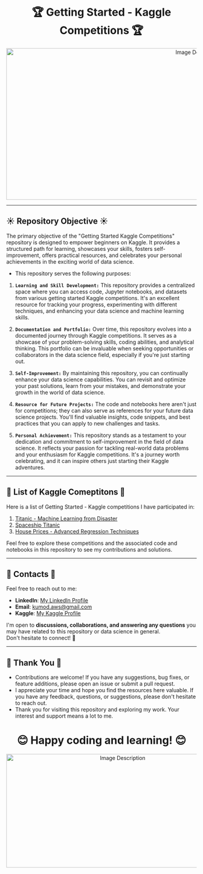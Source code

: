 <div align="center">
  
# 🏆 Getting Started - Kaggle Competitions 🏆     
</div>
<p align="center">
  <img src="https://miro.medium.com/v2/resize:fit:2000/1*EXHXZDCRznTPnryMSXJe7Q.png" alt="Image Description" width="1000" height="400"> 
</p>

-----

<h2>☀️ Repository Objective ☀️</h2>

The primary objective of the "Getting Started Kaggle Competitions" repository is designed to empower beginners on Kaggle. It provides a structured path for learning, showcases your skills, fosters self-improvement, offers practical resources, and celebrates your personal achievements in the exciting world of data science.

* This repository serves the following purposes:<br>

1. <b>`Learning and Skill Development:`</b> This repository provides a centralized space where you can access code, Jupyter notebooks, and datasets from various getting started Kaggle competitions. It's an excellent resource for tracking your progress, experimenting with different techniques, and enhancing your data science and machine learning skills.

2. <b>`Documentation and Portfolio:`</b> Over time, this repository evolves into a documented journey through Kaggle competitions. It serves as a showcase of your problem-solving skills, coding abilities, and analytical thinking. This portfolio can be invaluable when seeking opportunities or collaborators in the data science field, especially if you're just starting out.

3. <b>`Self-Improvement:`</b> By maintaining this repository, you can continually enhance your data science capabilities. You can revisit and optimize your past solutions, learn from your mistakes, and demonstrate your growth in the world of data science.

4. <b>`Resource for Future Projects:`</b> The code and notebooks here aren't just for competitions; they can also serve as references for your future data science projects. You'll find valuable insights, code snippets, and best practices that you can apply to new challenges and tasks.

5. <b>`Personal Achievement:`</b> This repository stands as a testament to your dedication and commitment to self-improvement in the field of data science. It reflects your passion for tackling real-world data problems and your enthusiasm for Kaggle competitions. It's a journey worth celebrating, and it can inspire others just starting their Kaggle adventures.

----

<h2>🥇 List of Kaggle Comeptitons 🥇</h2>

Here is a list of Getting Started - Kaggle competitions I have participated in:

1. [Titanic - Machine Learning from Disaster](https://www.kaggle.com/competitions/titanic)
2. [Spaceship Titanic](https://www.kaggle.com/competitions/spaceship-titanic)
3. [House Prices - Advanced Regression Techniques](https://www.kaggle.com/competitions/house-prices-advanced-regression-techniques)

Feel free to explore these competitions and the associated code and notebooks in this repository to see my contributions and solutions.

----

<h2>💌 Contacts 💌</h2>

Feel free to reach out to me:

- **LinkedIn**: [My LinkedIn Profile](https://www.linkedin.com/in/kumod-sharma/)
- **Email**: kumod.aws@gmail.com
- **Kaggle**: [My Kaggle Profile](https://www.kaggle.com/kdsharma)

I'm open to <b>discussions, collaborations, and answering any questions</b> you may have related to this repository or data science in general.<br> Don't hesitate to connect! 🙌

----

<h2>💐 Thank You 💐</h2>

* Contributions are welcome! If you have any suggestions, bug fixes, or feature additions, please open an issue or submit a pull request.
* I appreciate your time and hope you find the resources here valuable. If you have any feedback, questions, or suggestions, please don't hesitate to reach out.
*  Thank you for visiting this repository and exploring my work. Your interest and support means a lot to me.
  

<div align="center">
  
# 😊 Happy coding and learning! 😊
</div>
<p align="center">
  <img src="https://image.shutterstock.com/image-photo/notes-words-thank-you-on-260nw-1070472455.jpg" alt="Image Description" width="600" height="300">
</p>
